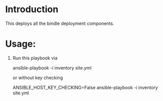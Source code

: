 # Introduction

This deploys all the bindle deployment components.

# Usage:


1. Run this playbook via

    ansible-playbook -i inventory site.yml

   or without key checking

    ANSIBLE_HOST_KEY_CHECKING=False  ansible-playbook -i inventory site.yml

